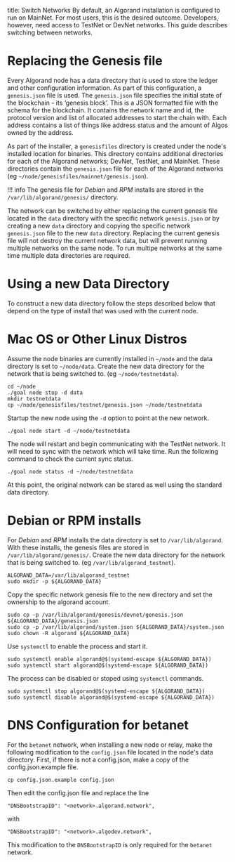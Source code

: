 title: Switch Networks
By default, an Algorand installation is configured to run on MainNet. For most users, this is the desired outcome. Developers, however, need access to TestNet or DevNet networks. This guide describes switching between networks.

# Replacing the Genesis file
Every Algorand node has a data directory that is used to store the ledger and other configuration information. As part of this configuration, a `genesis.json` file is used. The `genesis.json` file specifies the initial state of the blockchain - its ‘genesis block’. This is a JSON formatted file with the schema for the blockchain. It contains the network name and id, the protocol version and list of allocated addresses to start the chain with. Each address contains a list of things like address status and the amount of Algos owned by the address.

As part of the installer, a `genesisfiles` directory is created under the node's installed location for binaries. This directory contains additional directories for each of the Algorand networks; DevNet, TestNet, and MainNet. These directories contain the `genesis.json` file for each of the Algorand networks (eg `~/node/genesisfiles/mainnet/genesis.json`). 

!!! info
    The genesis file for *Debian* and *RPM* installs are stored in the `/var/lib/algorand/genesis/` directory.

The network can be switched by either replacing the current genesis file located in the `data` directory with the specific network `genesis.json` or by creating a new `data` directory and copying the specific network `genesis.json` file to the new `data` directory. Replacing the current genesis file will not destroy the current network data, but will prevent running multiple networks on the same node. To run multipe networks at the same time multiple data directories are required.

# Using a new Data Directory
To construct a new data directory follow the steps described below that depend on the type of install that was used with the current node.

# Mac OS or Other Linux Distros
Assume the node binaries are currently installed in `~/node` and the data directory is set to `~/node/data`. Create the new data directory for the network that is being switched to. (eg `~/node/testnetdata`). 

```
cd ~/node
./goal node stop -d data
mkdir testnetdata 
cp ~/node/genesisfiles/testnet/genesis.json ~/node/testnetdata
```
Startup the new node using the `-d` option to point at the new network.

```
./goal node start -d ~/node/testnetdata
```

The node will restart and begin communicating with the TestNet network. It will need to sync with the network which will take time. Run the following command to check the current sync status.

```
./goal node status -d ~/node/testnetdata
```

At this point, the original network can be stared as well using the standard data directory.

# Debian or RPM installs
For *Debian* and *RPM* installs the data directory is set to `/var/lib/algorand`. With these installs, the genesis files are stored in `/var/lib/algorand/genesis/`. Create the new data directory for the network that is being switched to. (eg `/var/lib/algorand_testnet`). 

```
ALGORAND_DATA=/var/lib/algorand_testnet
sudo mkdir -p ${ALGORAND_DATA}
```
Copy the specific network genesis file to the new directory and set the ownership to the algorand account.

```
sudo cp -p /var/lib/algorand/genesis/devnet/genesis.json ${ALGORAND_DATA}/genesis.json
sudo cp -p /var/lib/algorand/system.json ${ALGORAND_DATA}/system.json
sudo chown -R algorand ${ALGORAND_DATA}
```

Use `systemctl` to enable the process and start it.

```
sudo systemctl enable algorand@$(systemd-escape ${ALGORAND_DATA})
sudo systemctl start algorand@$(systemd-escape ${ALGORAND_DATA})
```
The process can be disabled or stoped using `systemctl` commands.

```
sudo systemctl stop algorand@$(systemd-escape ${ALGORAND_DATA})
sudo systemctl disable algorand@$(systemd-escape ${ALGORAND_DATA})
```

# DNS Configuration for betanet
For the `betanet` network, when installing a new node or relay, make the following modification to the `config.json` file located in the node's data directory. 
First, if there is not a config.json, make a copy of the config.json.example file.  
```
cp config.json.example config.json
```
Then edit the config.json file and replace the line
``` 
"DNSBootstrapID": "<network>.algorand.network",
```
with 
``` 
"DNSBootstrapID": "<network>.algodev.network",
```
This modification to the `DNSBootstrapID` is only required for the `betanet` network.
